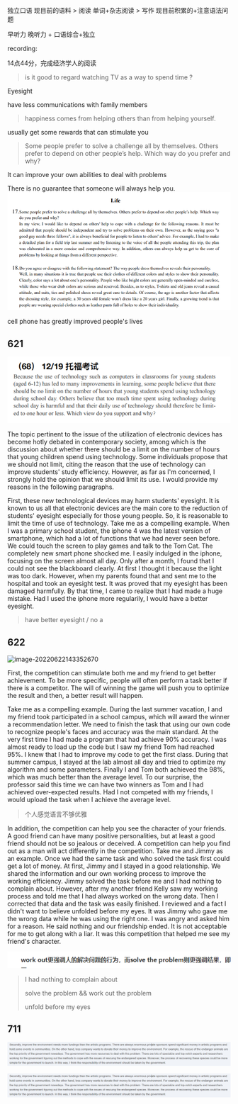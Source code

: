 独立口语  现目前的语料  > 阅读  单词+杂志阅读  > 写作  现目前积累的+注意语法问题

早听力  晚听力   +    口语综合+独立

recording:

14点44分，完成经济学人的阅读



> is it good to regard watching TV as a way to spend time ?

Eyesight

have less communications with family members  

> happiness comes from helping others than from helping yourself.

usually get some rewards that can stimulate you

> Some people prefer to solve a challenge all by themselves. Others prefer to depend on other people’s help. Which way  do you prefer and why?

It can improve your own abilities to deal with problems 

There is no guarantee that someone will always help you.![image-20220620111627339](https://raw.githubusercontent.com/RNCHEN/photo-326/master/blogImg/image-20220620111627339.png)





cell phone has greatly improved people's lives





















##  621 

![image-20220621144140282](https://raw.githubusercontent.com/RNCHEN/photo-326/master/blogImg/image-20220621144140282.png)





The topic pertinent to the issue of the utilization of electronic devices has become hotly debated in contemporary society, among which is the discussion about whether there should be a limit on the number of hours that young children spend using technology. Some individuals propose that we should not limit, citing the reason that the use of technology can improve students' study efficiency. However, as far as I'm concerned, I strongly hold the opinion that we should limit its use. I would provide my reasons in the following paragraphs. 

First, these new technological devices may harm students' eyesight. It is known to us all that electronic devices are the main core to the reduction of students' eyesight especially for those young people. So, it is reasonable to limit the time of use of technology. Take me as a compelling example. When I was a primary school student, the iphone 4 was the latest version of smartphone, which had a lot of functions that we had never seen before. We could touch the screen to play games and talk to the Tom Cat. The completely new smart phone shocked me. I easily indulged in the iphone, focusing on the screen almost all day. Only after a month, I found that I could not see the blackboard clearly. At first I thought it because the light was too dark. However, when my parents found that and sent me to the hospital and took an eyesight test. It was proved that my eyesight has been damaged harmfully. By that time, I came to realize that I had made a huge mistake. Had I used the iphone more regularily, I would have a better eyesight. 

> have better eyesight / no a 





## 622

![image-20220622143352670](../../../AppData/Roaming/Typora/typora-user-images/image-20220622143352670.png)



First, the competition can stimulate both me and my friend to get better achievement. To be more specific, people will often perform a task better if there is a competitor. The will of winning the game will push you to optimize the result and then, a better result will happen.

Take me as a compelling example. During the last summer vacation, I and my friend took participated in a school campus, which will award the winner a recommendation letter. We need to finish the task that using our own code to recognize people's faces and accuracy was the main standard. At the very first time I had made a program that had achieve 90% accuracy. I was almost ready to load up the code but I saw my friend Tom had reached 95%. I knew that I had to improve my code to get the first class. During that summer campus, I stayed at the lab almost all day and tried to optimize my algorithm and some parameters. Finally I and Tom both achieved the 98%, which was much better than the average level. To our surprise, the professor said this time we can have two winners as Tom and I had achieved over-expected results. Had I not competed with my friends, I would upload the task when I achieve the average level. 

> 个人感觉语言不够优雅

In addition, the competition can help you see the character of your friends. A good friend can have many positive personalities, but at least a good friend should not be so jealous or deceived. A competition can help you find out as a man will act differently in the competition. 
Take me and Jimmy as an example. Once we had the same task and who solved the task first could get a lot of money. At first, Jimmy and I stayed in a good relationship. We shared the information and our own working process to improve the working efficiency. Jimmy solved the task before me and I had nothing to complain about. However, after my another friend Kelly saw my working process and told me that I had always worked on the wrong data. Then I corrected that data and the task was easily finished. I reviewed and a fact I didn't want to believe unfolded before my eyes. It was Jimmy who gave me the wrong data while he was using the right one. I was angry and asked him for a reason. He said nothing and our friendship ended. It is not acceptable for me to get along with a liar. It was this competition that helped me see my friend's character. 

![image-20220622152835653](https://raw.githubusercontent.com/RNCHEN/photo-326/master/blogImg/image-20220622152835653.png)

> I had nothing to complain about
>
> solve the problem && work out the problem 
>
> unfold before my eyes

## 711

![](https://raw.githubusercontent.com/RNCHEN/photo-326/master/blogImg/image-20220711135122657.png) 	

![image-20220711135122657](https://raw.githubusercontent.com/RNCHEN/photo-326/master/blogImg/image-20220711135122657.png)
